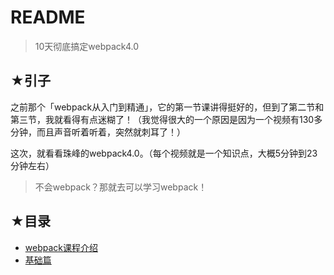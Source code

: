 # README

> 10天彻底搞定webpack4.0

## ★引子

之前那个「webpack从入门到精通」，它的第一节课讲得挺好的，但到了第二节和第三节，我就看得有点迷糊了！（我觉得很大的一个原因是因为一个视频有130多分钟，而且声音听着听着，突然就刺耳了！）

这次，就看看珠峰的webpack4.0。（每个视频就是一个知识点，大概5分钟到23分钟左右）

> 不会webpack？那就去可以学习webpack！

## ★目录

- [webpack课程介绍](./00.md)
- [基础篇](./01.md)







